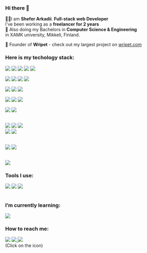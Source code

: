 ### Hi there 👋
👨‍💻I am <b>Shefer Arkadii</b>. <b>Full-stack web Developer</b> <br>
I've been working as a  <b>freelancer for 2 years</b> <br>
🏫 Also doing my Bachelors in <b>Computer Science & Engineering</b></br> in XAMK university, Mikkeli, Finland. 

🚀 Founder of <b>Wripet</b> - check out my largest project on <a href="https://wripet.com"> wripet.com</a>

### Here is my techology stack:</br>
<img src="https://img.shields.io/badge/Html-7B68EE?style=for-the-badge&logo=html5&logoColor=fff"/> <img src="https://img.shields.io/badge/BEM-7B68EE?style=for-the-badge&logo=Bem&logoColor=fff"/> <img src="https://img.shields.io/badge/css-7B68EE?style=for-the-badge&logo=css3&logoColor=fff"/> <img src="https://img.shields.io/badge/sass-7B68EE?style=for-the-badge&logo=sass&logoColor=fff"/> <img src="https://img.shields.io/badge/Bootstrap-7B68EE?style=for-the-badge&logo=Bootstrap&logoColor=fff"/> </br>

<img src="https://img.shields.io/badge/js-7B68EE?style=for-the-badge&logo=JavaScript&logoColor=fff"/> <img src="https://img.shields.io/badge/react-7B68EE?style=for-the-badge&logo=React&logoColor=fff"/> <img src="https://img.shields.io/badge/redux-7B68EE?style=for-the-badge&logo=Redux&logoColor=fff"/> <img src="https://img.shields.io/badge/TypeScript-7B68EE?style=for-the-badge&logo=TypeScript&logoColor=fff"/> </br>

<img src="https://img.shields.io/badge/php-7B68EE?style=for-the-badge&logo=php&logoColor=fff"/> <img src="https://img.shields.io/badge/WordPress-7B68EE?style=for-the-badge&logo=WordPress&logoColor=fff"/> <img src="https://img.shields.io/badge/MySql-7B68EE?style=for-the-badge&logo=MySql&logoColor=fff"/> </br>

<img src="https://img.shields.io/badge/Node.js-7B68EE?style=for-the-badge&logo=Node.js&logoColor=fff"/> <img src="https://img.shields.io/badge/express-7B68EE?style=for-the-badge&logo=express&logoColor=fff"/> <img src="https://img.shields.io/badge/jwt-7B68EE?style=for-the-badge&logo=jwt&logoColor=fff"/></br>

<img src="https://img.shields.io/badge/MongoDb-7B68EE?style=for-the-badge&logo=MongoDB&logoColor=fff"/> <img src="https://img.shields.io/badge/mongoose-7B68EE?style=for-the-badge&logo=mongoosedotws&logoColor=fff"/><br/><br/>

<img src="https://img.shields.io/badge/Git-7B68EE?style=for-the-badge&logo=Git&logoColor=fff"/> <img src="https://img.shields.io/badge/GitHub-7B68EE?style=for-the-badge&logo=GitHub&logoColor=fff"/> <img src="https://img.shields.io/badge/GitHub Actions-7B68EE?style=for-the-badge&logo=GitHub-Actions&logoColor=fff"/><br/> 
<img src="https://img.shields.io/badge/jest-7B68EE?style=for-the-badge&logo=jest&logoColor=fff"/> <img src="https://img.shields.io/badge/Testing Library-7B68EE?style=for-the-badge&logo=Testing Library&logoColor=fff"/><br/><br/>

<img src="https://img.shields.io/badge/ubuntu-7B68EE?style=for-the-badge&logo=MongoDB&logoColor=fff"/> <img src="https://img.shields.io/badge/nginx-7B68EE?style=for-the-badge&logo=nginx&logoColor=fff"/> <br/><br/>

<img src="https://img.shields.io/badge/paypal-7B68EE?style=for-the-badge&logo=paypal&logoColor=fff"/> <br/>





### Tools I use: 
<img src="https://img.shields.io/badge/phpstorm-7B68EE?style=for-the-badge&logo=phpstorm&logoColor=fff"/> <img src="https://img.shields.io/badge/photoshop-7B68EE?style=for-the-badge&logo=Adobe Photoshop&logoColor=fff"/> <img src="https://img.shields.io/badge/Figma-7B68EE?style=for-the-badge&logo=Figma&logoColor=fff"/>
</br></br>
### I’m currently learning:
 <img src="https://img.shields.io/badge/next.js-7B68EE?style=for-the-badge&logo=nextdotjs&logoColor=fff"/>
</br>

### How to reach me: 
<a href="mailto: arkadiy.shefer@gmail.com " target=”_blank”><img src="https://img.shields.io/badge/Gmail-7B68EE?style=for-the-badge&logo=Gmail&logoColor=fff"/></a> 
<a href="https://www.linkedin.com/in/arkadii-shefer-643434262/ " target=”_blank”><img src="https://img.shields.io/badge/LinkedIn-7B68EE?style=for-the-badge&logo=LinkedIn&logoColor=fff"/>  </a>
<a href="https://t.me/sheefeer" target=”_blank”><img src="https://img.shields.io/badge/Telegram-7B68EE?style=for-the-badge&logo=Telegram&logoColor=fff"/></a></br>
(Click on the icon)
